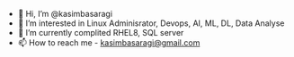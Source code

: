 - 👋 Hi, I’m @kasimbasaragi
- 👀 I’m interested in Linux Adminisrator, Devops, AI, ML, DL, Data Analyse
- 🌱 I’m currently complited RHEL8, SQL server
- 📫 How to reach me - kasimbasaragi@gmail.com

<!---
kasimbasaragi/kasimbasaragi is a ✨ special ✨ repository because its `README.md` (this file) appears on your GitHub profile.
You can click the Preview link to take a look at your changes.
--->
